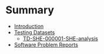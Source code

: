 # Summary

* [Introduction](README.md)
* [Testing Datasets](Testing_Datasets.md)
  * [TD-SHE-000001-SHE-analysis](TD-SHE-000001-SHE-analysis.md)
* [Software Problem Reports](Software_Problem_Reports.md)
